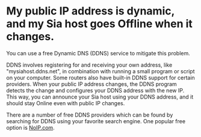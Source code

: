 # My public IP address is dynamic, and my Sia host goes Offline when it changes.

You can use a free Dynamic DNS (DDNS) service to mitigate this problem.

DDNS involves registering for and receiving your own address, like "mysiahost.ddns.net", in combination with running a small program or script on your computer. Some routers also have built-in DDNS support for certain providers. When your public IP address changes, the DDNS program detects the change and configures your DDNS address with the new IP. This way, you can announce your Sia host using your DDNS address, and it should stay Online even with public IP changes.

There are a number of free DDNS providers which can be found by searching for DDNS using your favorite search engine. One popular free option is [NoIP.com](https://www.noip.com).
